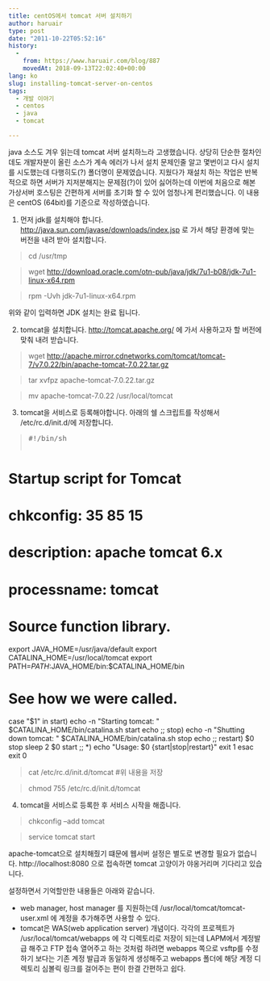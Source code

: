 ```yaml
---
title: centOS에서 tomcat 서버 설치하기
author: haruair
type: post
date: "2011-10-22T05:52:16"
history:
  - 
    from: https://www.haruair.com/blog/887
    movedAt: 2018-09-13T22:02:40+00:00
lang: ko
slug: installing-tomcat-server-on-centos
tags:
  - 개발 이야기
  - centos
  - java
  - tomcat

---
```

java 소스도 겨우 읽는데 tomcat 서버 설치하느라 고생했습니다. 상당히 단순한 절차인데도 개발자분이 올린 소스가 계속 에러가 나서 설치 문제인줄 알고 몇번이고 다시 설치를 시도했는데 다행히도(?) 폴더명이 문제였습니다. 지웠다가 재설치 하는 작업은 반복적으로 하면 서버가 지저분해지는 문제점(?)이 있어 싫어하는데 이번에 처음으로 해본 가상서버 호스팅은 간편하게 서버를 초기화 할 수 있어 엄청나게 편리했습니다. 이 내용은 centOS (64bit)를 기준으로 작성하였습니다.

1. 먼저 jdk를 설치해야 합니다. http://java.sun.com/javase/downloads/index.jsp 로 가서 해당 환경에 맞는 버전을 내려 받아 설치합니다.

> cd /usr/tmp
  
> wget http://download.oracle.com/otn-pub/java/jdk/7u1-b08/jdk-7u1-linux-x64.rpm
  
> rpm -Uvh jdk-7u1-linux-x64.rpm

위와 같이 입력하면 JDK 설치는 완료 됩니다.

2. tomcat을 설치합니다. http://tomcat.apache.org/ 에 가서 사용하고자 할 버전에 맞춰 내려 받습니다.

> wget http://apache.mirror.cdnetworks.com/tomcat/tomcat-7/v7.0.22/bin/apache-tomcat-7.0.22.tar.gz
  
> tar xvfpz apache-tomcat-7.0.22.tar.gz
  
> mv apache-tomcat-7.0.22 /usr/local/tomcat

3. tomcat을 서비스로 등록해야합니다. 아래의 쉘 스크립트를 작성해서 /etc/rc.d/init.d/에 저장합니다.

> <pre>#!/bin/sh
# Startup script for Tomcat
#
# chkconfig: 35 85 15
# description: apache tomcat 6.x
#
# processname: tomcat
#
# Source function library.
export JAVA_HOME=/usr/java/default
export CATALINA_HOME=/usr/local/tomcat
export PATH=$PATH:$JAVA_HOME/bin:$CATALINA_HOME/bin
# See how we were called.
case "$1" in
  start)
  echo -n "Starting tomcat: "
  $CATALINA_HOME/bin/catalina.sh start
  echo
  ;;
  stop)
  echo -n "Shutting down tomcat: "
  $CATALINA_HOME/bin/catalina.sh stop
  echo
  ;;
  restart)
  $0 stop
  sleep 2
  $0 start
  ;;
  *)
  echo "Usage: $0 {start|stop|restart}"
  exit 1
esac
exit 0</pre>
> 
> cat /etc/rc.d/init.d/tomcat #위 내용을 저장
  
> chmod 755 /etc/rc.d/init.d/tomcat

4. tomcat을 서비스로 등록한 후 서비스 시작을 해줍니다.

> chkconfig &#8211;add tomcat
  
> service tomcat start

apache-tomcat으로 설치해줬기 떄문에 웹서버 설정은 별도로 변경할 필요가 없습니다. http://localhost:8080 으로 접속하면 tomcat 고양이가 야옹거리며 기다리고 있습니다.

설정하면서 기억할만한 내용들은 아래와 같습니다.

  * web manager, host manager 를 지원하는데 /usr/local/tomcat/tomcat-user.xml 에 계정을 추가해주면 사용할 수 있다.
  * tomcat은 WAS(web application server) 개념이다. 각각의 프로젝트가 /usr/local/tomcat/webapps 에 각 디렉토리로 저장이 되는데 LAPM에서 계정발급 해주고 FTP 접속 열어주고 하는 것처럼 하려면 webapps 쪽으로 vsftp를 수정하기 보다는 기존 계정 발급과 동일하게 생성해주고 webapps 폴더에 해당 계정 디렉토리 심볼릭 링크를 걸어주는 편이 한결 간편하고 쉽다.